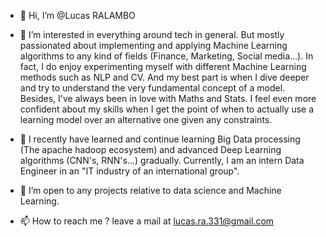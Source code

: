 - 👋 Hi, I’m @Lucas RALAMBO

- 👀 I’m interested in everything around tech in general. But mostly passionated about implementing and 
  applying Machine Learning algorithms to any kind of fields (Finance, Marketing, Social media...).
  In fact, I do enjoy experimenting myself with different Machine Learning methods such as NLP and CV.
  And my best part is when I dive deeper and try to understand the very fundamental concept of a model. Besides, I've always been in love with Maths and Stats.
  I feel even more confident about my skills when I get the point of when to actually use a learning model over an alternative one given any constraints.
  

- 🌱 I recently have learned and continue learning Big Data processing (The apache hadoop ecosystem) and advanced Deep Learning algorithms (CNN's, RNN's...) gradually.
   Currently, I am an intern Data Engineer in an "IT industry of an international group".

- 💞️ I’m open to any projects relative to data science and Machine Learning.

- 📫 How to reach me ? leave a mail at lucas.ra.331@gmail.com
<!---
LucasRal/LucasRal is a ✨ special ✨ repository because its `README.md` (this file) appears on your GitHub profile.
You can click the Preview link to take a look at your changes.
--->
